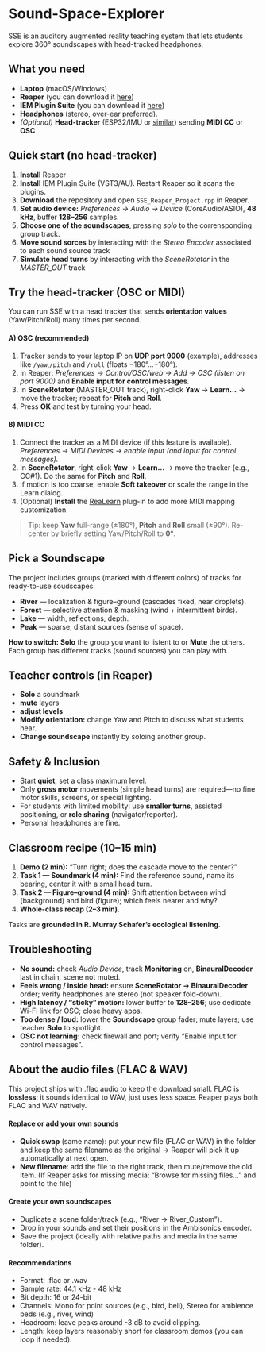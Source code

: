 # Sound-Space-Explorer
SSE is an auditory augmented reality teaching system that lets students explore 360° soundscapes with head-tracked headphones.

## What you need
* **Laptop** (macOS/Windows)
* **Reaper** (you can download it [here](https://www.reaper.fm/))
* **IEM Plugin Suite** (you can download it [here](https://plugins.iem.at/))
* **Headphones** (stereo, over-ear preferred).
* *(Optional)* **Head-tracker** (ESP32/IMU or [similar](https://x-io.co.uk/x-imu3/)) sending **MIDI CC** or **OSC**

## Quick start (no head-tracker)

1. **Install** Reaper
2. **Install** IEM Plugin Suite (VST3/AU). Restart Reaper so it scans the plugins.
3. **Download** the repository and open `SSE_Reaper_Project.rpp` in Reaper.
4. **Set audio device:** *Preferences → Audio → Device* (CoreAudio/ASIO), **48 kHz**, buffer **128–256** samples.
5. **Choose one of the soundscapes**, pressing *solo* to the corrensponding group track.
6. **Move sound sorces** by interacting with the *Stereo Encoder* associated to each sound source track
7. **Simulate head turns** by interacting with the *SceneRotator* in the *MASTER_OUT* track


## Try the head-tracker (OSC or MIDI)

You can run SSE with a head tracker that sends **orientation values** (Yaw/Pitch/Roll) many times per second.

#### A) OSC (recommended)

1. Tracker sends to your laptop IP on **UDP port 9000** (example), addresses like `/yaw`,`/pitch` and `/roll` (floats −180°…+180°).
2. In Reaper: *Preferences → Control/OSC/web → Add → OSC (listen on port 9000)* and **Enable input for control messages**.
3. In **SceneRotator** (MASTER_OUT track), right-click **Yaw** → **Learn…** → move the tracker; repeat for **Pitch** and **Roll**.
4. Press **OK** and test by turning your head.

#### B) MIDI CC

1. Connect the tracker as a MIDI device (if this feature is available). *Preferences → MIDI Devices → enable input (and input for control messages).*
2. In **SceneRotator**, right-click **Yaw** → **Learn…** → move the tracker (e.g., CC#1). Do the same for **Pitch** and **Roll**.
3. If motion is too coarse, enable **Soft takeover** or scale the range in the Learn dialog.
4. (Optional) **Install** the [ReaLearn](https://www.helgoboss.org/projects/realearn) plug-in to add more MIDI mapping customization

> Tip: keep **Yaw** full-range (±180°), **Pitch** and **Roll** small (±90°). Re-center by briefly setting Yaw/Pitch/Roll to **0°**.

## Pick a Soundscape

The project includes groups (marked with different colors) of tracks for ready-to-use soudscapes:

* **River** — localization & figure–ground (cascades fixed, near droplets).
* **Forest** — selective attention & masking (wind + intermittent birds).
* **Lake** — width, reflections, depth.
* **Peak** — sparse, distant sources (sense of space).

**How to switch:** **Solo** the group you want to listent to or **Mute** the others. Each group has different tracks (sound sources) you can play with.

## Teacher controls (in Reaper)

* **Solo** a soundmark
* **mute** layers
* **adjust levels**
* **Modify orientation:** change Yaw and Pitch to discuss what students hear.
* **Change soundscape** instantly by soloing another group.

## Safety & Inclusion

* Start **quiet**, set a class maximum level.
* Only **gross motor** movements (simple head turns) are required—no fine motor skills, screens, or special lighting.
* For students with limited mobility: use **smaller turns**, assisted positioning, or **role sharing** (navigator/reporter).
* Personal headphones are fine.

## Classroom recipe (10–15 min)

1. **Demo (2 min):** “Turn right; does the cascade move to the center?”
2. **Task 1 — Soundmark (4 min):** Find the reference sound, name its bearing, center it with a small head turn.
3. **Task 2 — Figure–ground (4 min):** Shift attention between wind (background) and bird (figure); which feels nearer and why?
4. **Whole-class recap (2–3 min).**

Tasks are **grounded in R. Murray Schafer’s ecological listening**.

## Troubleshooting

* **No sound:** check *Audio Device*, track **Monitoring** on, **BinauralDecoder** last in chain, scene not muted.
* **Feels wrong / inside head:** ensure **SceneRotator → BinauralDecoder** order; verify headphones are stereo (not speaker fold-down).
* **High latency / “sticky” motion:** lower buffer to **128–256**; use dedicate Wi-Fi link for OSC; close heavy apps.
* **Too dense / loud:** lower the **Soundscape** group fader; mute layers; use teacher **Solo** to spotlight.
* **OSC not learning:** check firewall and port; verify “Enable input for control messages”.

## About the audio files (FLAC & WAV)

This project ships with .flac audio to keep the download small. FLAC is **lossless**: it sounds identical to WAV, just uses less space. Reaper plays both FLAC and WAV natively.

#### Replace or add your own sounds

* **Quick swap** (same name): put your new file (FLAC or WAV) in the folder and keep the same filename as the original → Reaper will pick it up automatically at next open.
* **New filename**: add the file to the right track, then mute/remove the old item. (If Reaper asks for missing media: “Browse for missing files…” and point to the file)

#### Create your own soundscapes

* Duplicate a scene folder/track (e.g., “River → River_Custom”).
* Drop in your sounds and set their positions in the Ambisonics encoder.
* Save the project (ideally with relative paths and media in the same folder).

#### Recommendations
* Format: .flac or .wav
* Sample rate: 44.1 kHz - 48 kHz
* Bit depth: 16 or 24-bit
* Channels: Mono for point sources (e.g., bird, bell), Stereo for ambience beds (e.g., river, wind)
* Headroom: leave peaks around -3 dB to avoid clipping.
* Length: keep layers reasonably short for classroom demos (you can loop if needed).
